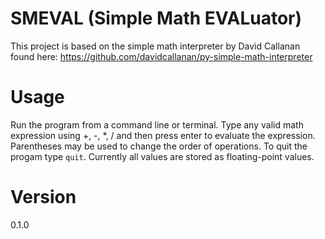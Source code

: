 # SMEVAL (Simple Math EVALuator)
This project is based on the simple math interpreter by David Callanan found here: https://github.com/davidcallanan/py-simple-math-interpreter

# Usage
Run the program from a command line or terminal. Type any valid math expression using +, -, *, / and then press enter to evaluate the expression. Parentheses may be used to change the order of operations. To quit the progam type `quit`. Currently all values are stored as floating-point values.

# Version
0.1.0